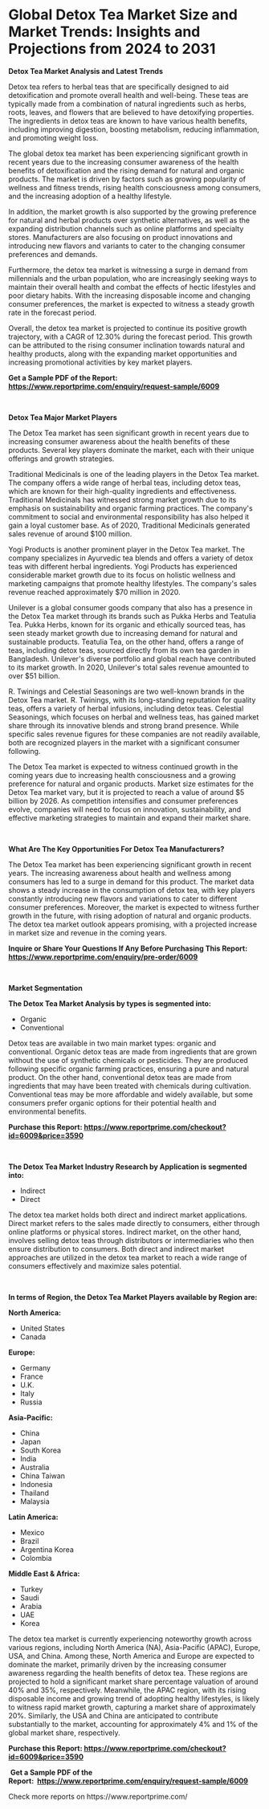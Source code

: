 <p><h1>Global Detox Tea Market Size and Market Trends: Insights and Projections from 2024 to 2031</h1></p><p><strong>Detox Tea Market Analysis and Latest Trends</strong></p>
<p><p>Detox tea refers to herbal teas that are specifically designed to aid detoxification and promote overall health and well-being. These teas are typically made from a combination of natural ingredients such as herbs, roots, leaves, and flowers that are believed to have detoxifying properties. The ingredients in detox teas are known to have various health benefits, including improving digestion, boosting metabolism, reducing inflammation, and promoting weight loss.</p><p>The global detox tea market has been experiencing significant growth in recent years due to the increasing consumer awareness of the health benefits of detoxification and the rising demand for natural and organic products. The market is driven by factors such as growing popularity of wellness and fitness trends, rising health consciousness among consumers, and the increasing adoption of a healthy lifestyle.</p><p>In addition, the market growth is also supported by the growing preference for natural and herbal products over synthetic alternatives, as well as the expanding distribution channels such as online platforms and specialty stores. Manufacturers are also focusing on product innovations and introducing new flavors and variants to cater to the changing consumer preferences and demands.</p><p>Furthermore, the detox tea market is witnessing a surge in demand from millennials and the urban population, who are increasingly seeking ways to maintain their overall health and combat the effects of hectic lifestyles and poor dietary habits. With the increasing disposable income and changing consumer preferences, the market is expected to witness a steady growth rate in the forecast period.</p><p>Overall, the detox tea market is projected to continue its positive growth trajectory, with a CAGR of 12.30% during the forecast period. This growth can be attributed to the rising consumer inclination towards natural and healthy products, along with the expanding market opportunities and increasing promotional activities by key market players.</p></p>
<p><strong>Get a Sample PDF of the Report:&nbsp; <a href="https://www.reportprime.com/enquiry/request-sample/6009">https://www.reportprime.com/enquiry/request-sample/6009</a></strong></p>
<p>&nbsp;</p>
<p><strong>Detox Tea Major Market Players</strong></p>
<p><p>The Detox Tea market has seen significant growth in recent years due to increasing consumer awareness about the health benefits of these products. Several key players dominate the market, each with their unique offerings and growth strategies.</p><p>Traditional Medicinals is one of the leading players in the Detox Tea market. The company offers a wide range of herbal teas, including detox teas, which are known for their high-quality ingredients and effectiveness. Traditional Medicinals has witnessed strong market growth due to its emphasis on sustainability and organic farming practices. The company's commitment to social and environmental responsibility has also helped it gain a loyal customer base. As of 2020, Traditional Medicinals generated sales revenue of around $100 million.</p><p>Yogi Products is another prominent player in the Detox Tea market. The company specializes in Ayurvedic tea blends and offers a variety of detox teas with different herbal ingredients. Yogi Products has experienced considerable market growth due to its focus on holistic wellness and marketing campaigns that promote healthy lifestyles. The company's sales revenue reached approximately $70 million in 2020.</p><p>Unilever is a global consumer goods company that also has a presence in the Detox Tea market through its brands such as Pukka Herbs and Teatulia Tea. Pukka Herbs, known for its organic and ethically sourced teas, has seen steady market growth due to increasing demand for natural and sustainable products. Teatulia Tea, on the other hand, offers a range of teas, including detox teas, sourced directly from its own tea garden in Bangladesh. Unilever's diverse portfolio and global reach have contributed to its market growth. In 2020, Unilever's total sales revenue amounted to over $51 billion.</p><p>R. Twinings and Celestial Seasonings are two well-known brands in the Detox Tea market. R. Twinings, with its long-standing reputation for quality teas, offers a variety of herbal infusions, including detox teas. Celestial Seasonings, which focuses on herbal and wellness teas, has gained market share through its innovative blends and strong brand presence. While specific sales revenue figures for these companies are not readily available, both are recognized players in the market with a significant consumer following.</p><p>The Detox Tea market is expected to witness continued growth in the coming years due to increasing health consciousness and a growing preference for natural and organic products. Market size estimates for the Detox Tea market vary, but it is projected to reach a value of around $5 billion by 2026. As competition intensifies and consumer preferences evolve, companies will need to focus on innovation, sustainability, and effective marketing strategies to maintain and expand their market share.</p></p>
<p>&nbsp;</p>
<p><strong>What Are The Key Opportunities For Detox Tea Manufacturers?</strong></p>
<p><p>The Detox Tea market has been experiencing significant growth in recent years. The increasing awareness about health and wellness among consumers has led to a surge in demand for this product. The market data shows a steady increase in the consumption of detox tea, with key players constantly introducing new flavors and variations to cater to different consumer preferences. Moreover, the market is expected to witness further growth in the future, with rising adoption of natural and organic products. The detox tea market outlook appears promising, with a projected increase in market size and revenue in the coming years.</p></p>
<p><strong>Inquire or Share Your Questions If Any Before Purchasing This Report: <a href="https://www.reportprime.com/enquiry/pre-order/6009">https://www.reportprime.com/enquiry/pre-order/6009</a></strong></p>
<p>&nbsp;</p>
<p><strong>Market Segmentation</strong></p>
<p><strong>The Detox Tea Market Analysis by types is segmented into:</strong></p>
<p><ul><li>Organic</li><li>Conventional</li></ul></p>
<p><p>Detox teas are available in two main market types: organic and conventional. Organic detox teas are made from ingredients that are grown without the use of synthetic chemicals or pesticides. They are produced following specific organic farming practices, ensuring a pure and natural product. On the other hand, conventional detox teas are made from ingredients that may have been treated with chemicals during cultivation. Conventional teas may be more affordable and widely available, but some consumers prefer organic options for their potential health and environmental benefits.</p></p>
<p><strong>Purchase this Report:&nbsp;<a href="https://www.reportprime.com/checkout?id=6009&price=3590">https://www.reportprime.com/checkout?id=6009&price=3590</a></strong></p>
<p>&nbsp;</p>
<p><strong>The Detox Tea Market Industry Research by Application is segmented into:</strong></p>
<p><ul><li>Indirect</li><li>Direct</li></ul></p>
<p><p>The detox tea market holds both direct and indirect market applications. Direct market refers to the sales made directly to consumers, either through online platforms or physical stores. Indirect market, on the other hand, involves selling detox teas through distributors or intermediaries who then ensure distribution to consumers. Both direct and indirect market approaches are utilized in the detox tea market to reach a wide range of consumers effectively and maximize sales potential.</p></p>
<p>&nbsp;</p>
<p><strong>In terms of Region, the Detox Tea Market Players available by Region are:</strong></p>
<p>
    <p> <strong> North America: </strong>
        <ul>
            <li>United States</li>
            <li>Canada</li>
        </ul>
        </p> 
    <p> <strong> Europe: </strong>
        <ul>
            <li>Germany</li>
            <li>France</li>
            <li>U.K.</li>
            <li>Italy</li>
            <li>Russia</li>
        </ul>
        </p> 
    <p> <strong> Asia-Pacific: </strong>
        <ul>
            <li>China</li>
            <li>Japan</li>
            <li>South Korea</li>
            <li>India</li>
            <li>Australia</li>
            <li>China Taiwan</li>
            <li>Indonesia</li>
            <li>Thailand</li>
            <li>Malaysia</li>
        </ul>
        </p> 
    <p> <strong> Latin America: </strong>
        <ul>
            <li>Mexico</li>
            <li>Brazil</li>
            <li>Argentina Korea</li>
            <li>Colombia</li>
        </ul>
        </p> 
    <p> <strong> Middle East & Africa: </strong>
        <ul>
            <li>Turkey</li>
            <li>Saudi</li>
            <li>Arabia</li>
            <li>UAE</li>
            <li>Korea</li>
        </ul>
    </p>
    </p>
<p><p>The detox tea market is currently experiencing noteworthy growth across various regions, including North America (NA), Asia-Pacific (APAC), Europe, USA, and China. Among these, North America and Europe are expected to dominate the market, primarily driven by the increasing consumer awareness regarding the health benefits of detox tea. These regions are projected to hold a significant market share percentage valuation of around 40% and 35%, respectively. Meanwhile, the APAC region, with its rising disposable income and growing trend of adopting healthy lifestyles, is likely to witness rapid market growth, capturing a market share of approximately 20%. Similarly, the USA and China are anticipated to contribute substantially to the market, accounting for approximately 4% and 1% of the global market share, respectively.</p></p>
<p><strong>Purchase this Report: <a href="https://www.reportprime.com/checkout?id=6009&price=3590">https://www.reportprime.com/checkout?id=6009&price=3590</a></strong></p>
<p>&nbsp;<strong>Get a Sample PDF of the Report:&nbsp;&nbsp;<a href="https://www.reportprime.com/enquiry/request-sample/6009">https://www.reportprime.com/enquiry/request-sample/6009</a></strong></p>
<p><strong></strong></p>
<p>Check more reports on https://www.reportprime.com/</p>